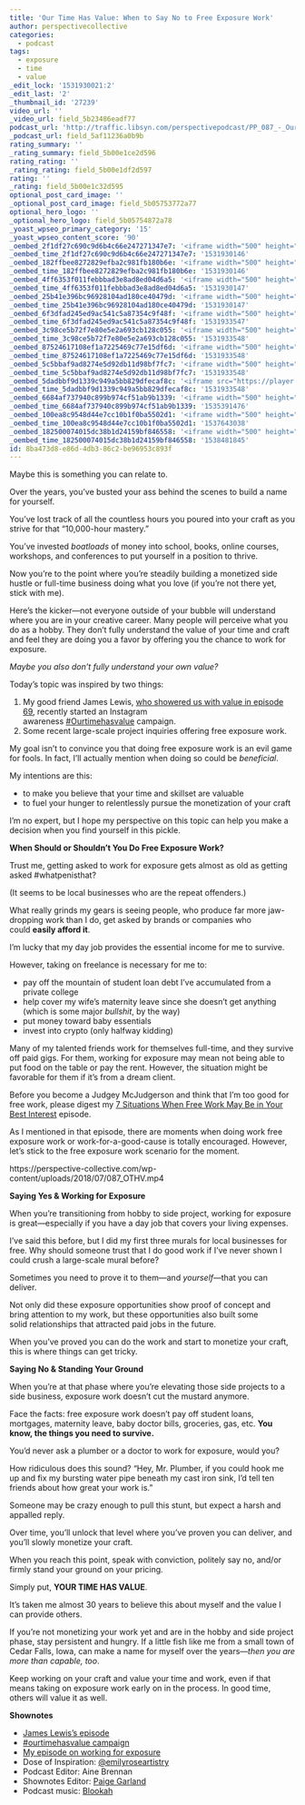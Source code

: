 ```yaml
---
title: 'Our Time Has Value: When to Say No to Free Exposure Work'
author: perspectivecollective
categories:
  - podcast
tags:
  - exposure
  - time
  - value
_edit_lock: '1531930021:2'
_edit_last: '2'
_thumbnail_id: '27239'
video_url: ''
_video_url: field_5b23486eadf77
podcast_url: 'http://traffic.libsyn.com/perspectivepodcast/PP_087_-_Our_Time_Has_Value_1.mp3'
_podcast_url: field_5af11236a0b9b
rating_summary: ''
_rating_summary: field_5b00e1ce2d596
rating_rating: ''
_rating_rating: field_5b00e1df2d597
rating: ''
_rating: field_5b00e1c32d595
optional_post_card_image: ''
_optional_post_card_image: field_5b05753772a77
optional_hero_logo: ''
_optional_hero_logo: field_5b05754872a78
_yoast_wpseo_primary_category: '15'
_yoast_wpseo_content_score: '90'
_oembed_2f1df27c690c9d6b4c66e247271347e7: '<iframe width="500" height="281" src="https://www.youtube.com/embed/9XxLHyzsB_Q?feature=oembed" frameborder="0" allow="autoplay; encrypted-media" allowfullscreen></iframe>'
_oembed_time_2f1df27c690c9d6b4c66e247271347e7: '1531930146'
_oembed_182ffbee8272829efba2c981fb180b6e: '<iframe width="500" height="281" src="https://www.youtube.com/embed/Seg_yBYPjG4?feature=oembed" frameborder="0" allow="autoplay; encrypted-media" allowfullscreen></iframe>'
_oembed_time_182ffbee8272829efba2c981fb180b6e: '1531930146'
_oembed_4ff6353f011febbbad3e8ad8ed04d6a5: '<iframe width="500" height="281" src="https://www.youtube.com/embed/HikYI0jIAwU?feature=oembed" frameborder="0" allow="autoplay; encrypted-media" allowfullscreen></iframe>'
_oembed_time_4ff6353f011febbbad3e8ad8ed04d6a5: '1531930147'
_oembed_25b41e396bc96928104ad180ce40479d: '<iframe width="500" height="281" src="https://www.youtube.com/embed/MFWF9dU5Zc0?feature=oembed" frameborder="0" allow="autoplay; encrypted-media" allowfullscreen></iframe>'
_oembed_time_25b41e396bc96928104ad180ce40479d: '1531930147'
_oembed_6f3dfad245ed9ac541c5a87354c9f48f: '<iframe width="500" height="281" src="https://www.youtube.com/embed/rTMINaybeyE?feature=oembed" frameborder="0" allow="autoplay; encrypted-media" allowfullscreen></iframe>'
_oembed_time_6f3dfad245ed9ac541c5a87354c9f48f: '1531933547'
_oembed_3c98ce5b72f7e80e5e2a693cb128c055: '<iframe width="500" height="281" src="https://www.youtube.com/embed/j7RHHPN4gII?feature=oembed" frameborder="0" allow="autoplay; encrypted-media" allowfullscreen></iframe>'
_oembed_time_3c98ce5b72f7e80e5e2a693cb128c055: '1531933548'
_oembed_87524617108ef1a7225469c77e15df6d: '<iframe width="500" height="281" src="https://www.youtube.com/embed/bP8vCXPo-BA?feature=oembed" frameborder="0" allow="autoplay; encrypted-media" allowfullscreen></iframe>'
_oembed_time_87524617108ef1a7225469c77e15df6d: '1531933548'
_oembed_5c5bbaf9ad8274e5d92db11d98bf7fc7: '<iframe width="500" height="281" src="https://www.youtube.com/embed/yqAS2lPISa8?feature=oembed" frameborder="0" allow="autoplay; encrypted-media" allowfullscreen></iframe>'
_oembed_time_5c5bbaf9ad8274e5d92db11d98bf7fc7: '1531933548'
_oembed_5dadbbf9d1339c949a5bb829dfecaf8c: '<iframe src="https://player.vimeo.com/video/8386027?app_id=122963" width="500" height="281" frameborder="0" title="Alien for Christmas" webkitallowfullscreen mozallowfullscreen allowfullscreen></iframe>'
_oembed_time_5dadbbf9d1339c949a5bb829dfecaf8c: '1531933548'
_oembed_6684af737940c899b974cf51ab9b1339: '<iframe width="500" height="281" src="https://www.youtube.com/embed/gp-8oB53P7k?feature=oembed" frameborder="0" allow="autoplay; encrypted-media" allowfullscreen></iframe>'
_oembed_time_6684af737940c899b974cf51ab9b1339: '1535391476'
_oembed_100ea8c9548d44e7cc10b1f0ba5502d1: '<iframe width="500" height="281" src="https://www.youtube.com/embed/ek1ePFp-nBI?feature=oembed" frameborder="0" allow="autoplay; encrypted-media" allowfullscreen></iframe>'
_oembed_time_100ea8c9548d44e7cc10b1f0ba5502d1: '1537643038'
_oembed_182500074015dc38b1d24159bf846558: '<iframe width="500" height="281" src="https://www.youtube.com/embed/USPd0vX2sdc?feature=oembed" frameborder="0" allow="autoplay; encrypted-media" allowfullscreen></iframe>'
_oembed_time_182500074015dc38b1d24159bf846558: '1538481845'
id: 8ba473d8-e86d-4db3-86c2-be96953c893f
---
```

<p>Maybe this is something you can relate to.</p>
<p>Over the years, you’ve busted your ass behind the scenes to build a name for yourself.</p>
<p>You’ve lost track of all the countless hours you poured into your craft as you strive for that “10,000-hour mastery.”</p>
<p>You’ve invested <em>boatloads</em> of money into school, books, online courses, workshops, and conferences to put yourself in a position to thrive.</p>
<p>Now you’re to the point where you’re steadily building a monetized side hustle or full-time business doing what you love (if you’re not there yet, stick with me).</p>
<p>Here’s the kicker—not everyone outside of your bubble will understand where you are in your creative career. Many people will perceive what you do as a hobby. They don’t fully understand the value of your time and craft and feel they are doing you a favor by offering you the chance to work for exposure.</p>
<p><em>Maybe you also don’t fully understand your own value?</em></p>
<p>Today’s topic was inspired by two things:</p>
<ol>
<li>My good friend James Lewis, <a href="https://perspective-collective.com/69/" target="_blank" rel="noopener">who showered us with value in episode 69</a>, recently started an Instagram awareness <a href="https://www.instagram.com/explore/tags/ourtimehasvalue/" target="_blank" rel="noopener">#Ourtimehasvalue</a> campaign.</li>
<li>Some recent large-scale project inquiries offering free exposure work.</li>
</ol>
<p>My goal isn’t to convince you that doing free exposure work is an evil game for fools. In fact, I’ll actually mention when doing so could be <em>beneficial</em>.</p>
<p>My intentions are this:</p>
<ul>
<li>to make you believe that your time and skillset are valuable</li>
<li>to fuel your hunger to relentlessly pursue the monetization of your craft</li>
</ul>
<p>I’m no expert, but I hope my perspective on this topic can help you make a decision when you find yourself in this pickle.</p>
<p><strong>When Should or Shouldn’t You Do Free Exposure Work?</strong></p>
<p>Trust me, getting asked to work for exposure gets almost as old as getting asked #whatpenisthat?</p>
<p>(It seems to be local businesses who are the repeat offenders.)</p>
<p>What really grinds my gears is seeing people, who produce far more jaw-dropping work than I do, get asked by brands or companies who could <strong>easily afford it</strong>.</p>
<p>I’m lucky that my day job provides the essential income for me to survive.</p>
<p>However, taking on freelance is necessary for me to:</p>
<ul>
<li>pay off the mountain of student loan debt I’ve accumulated from a private college</li>
<li>help cover my wife’s maternity leave since she doesn’t get anything (which is some major <em>bullshit</em>, by the way)</li>
<li>put money toward baby essentials</li>
<li>invest into crypto (only halfway kidding)</li>
</ul>
<p>Many of my talented friends work for themselves full-time, and they survive off paid gigs. For them, working for exposure may mean not being able to put food on the table or pay the rent. However, the situation might be favorable for them if it’s from a dream client.</p>
<p>Before you become a Judgey McJudgerson and think that I’m too good for free work, please digest my <a href="https://perspective-collective.com/27/" target="_blank" rel="noopener">7 Situations When Free Work May Be in Your Best Interest</a> episode.</p>
<p>As I mentioned in that episode, there are moments when doing work free exposure work or work-for-a-good-cause is totally encouraged. However, let’s stick to the free exposure work scenario for the moment.</p>
<p>https://perspective-collective.com/wp-content/uploads/2018/07/087_OTHV.mp4</p>
<p><strong>Saying Yes &amp; Working for Exposure</strong></p>
<p>When you’re transitioning from hobby to side project, working for exposure is great—especially if you have a day job that covers your living expenses.</p>
<p>I’ve said this before, but I did my first three murals for local businesses for free. Why should someone trust that I do good work if I’ve never shown I could crush a large-scale mural before?</p>
<p>Sometimes you need to prove it to them—and <em>yourself</em>—that you can deliver.</p>
<p>Not only did these exposure opportunities show proof of concept and bring attention to my work, but these opportunities also built some solid relationships that attracted paid jobs in the future.</p>
<p>When you’ve proved you can do the work and start to monetize your craft, this is where things can get tricky.</p>
<p><strong>Saying No &amp; Standing Your Ground</strong></p>
<p>When you’re at that phase where you’re elevating those side projects to a side business, exposure work doesn’t cut the mustard anymore.</p>
<p>Face the facts: free exposure work doesn’t pay off student loans, mortgages, maternity leave, baby doctor bills, groceries, gas, etc. <strong>You know, the things you need to survive.</strong></p>
<p>You’d never ask a plumber or a doctor to work for exposure, would you?</p>
<p>How ridiculous does this sound? “Hey, Mr. Plumber, if you could hook me up and fix my bursting water pipe beneath my cast iron sink, I’d tell ten friends about how great your work is.”</p>
<p>Someone may be crazy enough to pull this stunt, but expect a harsh and appalled reply.</p>
<p>Over time, you’ll unlock that level where you’ve proven you can deliver, and you’ll slowly monetize your craft.</p>
<p>When you reach this point, speak with conviction, politely say no, and/or firmly stand your ground on your pricing.</p>
<p>Simply put, <strong>YOUR TIME HAS VALUE</strong>.</p>
<p>It’s taken me almost 30 years to believe this about myself and the value I can provide others.</p>
<div>
<p>If you’re not monetizing your work yet and are in the hobby and side project phase, stay persistent and hungry. If a little fish like me from a small town of Cedar Falls, Iowa, can make a name for myself over the years—<em>then you are more than capable, too</em>.</p>
<p>Keep working on your craft and value your time and work, even if that means taking on exposure work early on in the process. In good time, others will value it as well.</p>
<p><strong>Shownotes</strong></p>
<ul>
<li><a href="https://perspective-collective.com/69/">James Lewis’s episode</a></li>
<li><a href="https://www.instagram.com/explore/tags/ourtimehasvalue/">#ourtimehasvalue campaign</a></li>
<li><a href="https://perspective-collective.com/27/">My episode on working for exposure</a></li>
<li>Dose of Inspiration: <a href="https://www.instagram.com/emilyroseartistry/">@emilyroseartistry</a></li>
<li>Podcast Editor: Aine Brennan</li>
<li>Shownotes Editor: <a href="https://www.instagram.com/jpaigegarland/" target="_blank" rel="noopener">Paige Garland</a></li>
<li>Podcast music: <a href="http://soundcloud.com/blookah" target="_blank" rel="noopener">Blookah</a></li>
</ul>
</div>
